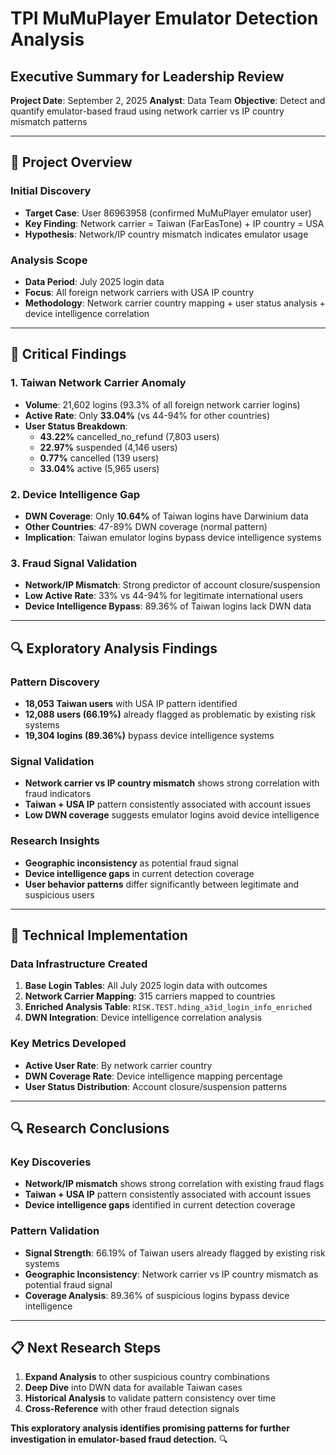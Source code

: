 # TPI MuMuPlayer Emulator Detection Analysis
## Executive Summary for Leadership Review

**Project Date**: September 2, 2025
**Analyst**: Data Team
**Objective**: Detect and quantify emulator-based fraud using network carrier vs IP country mismatch patterns

---

## 🎯 **Project Overview**

### **Initial Discovery**
- **Target Case**: User 86963958 (confirmed MuMuPlayer emulator user)
- **Key Finding**: Network carrier = Taiwan (FarEasTone) + IP country = USA
- **Hypothesis**: Network/IP country mismatch indicates emulator usage

### **Analysis Scope**
- **Data Period**: July 2025 login data
- **Focus**: All foreign network carriers with USA IP country
- **Methodology**: Network carrier country mapping + user status analysis + device intelligence correlation

---

## 🚨 **Critical Findings**

### **1. Taiwan Network Carrier Anomaly**
- **Volume**: 21,602 logins (93.3% of all foreign network carrier logins)
- **Active Rate**: Only **33.04%** (vs 44-94% for other countries)
- **User Status Breakdown**:
  - **43.22%** cancelled_no_refund (7,803 users)
  - **22.97%** suspended (4,146 users)
  - **0.77%** cancelled (139 users)
  - **33.04%** active (5,965 users)

### **2. Device Intelligence Gap**
- **DWN Coverage**: Only **10.64%** of Taiwan logins have Darwinium data
- **Other Countries**: 47-89% DWN coverage (normal pattern)
- **Implication**: Taiwan emulator logins bypass device intelligence systems

### **3. Fraud Signal Validation**
- **Network/IP Mismatch**: Strong predictor of account closure/suspension
- **Low Active Rate**: 33% vs 44-94% for legitimate international users
- **Device Intelligence Bypass**: 89.36% of Taiwan logins lack DWN data

---

## 🔍 **Exploratory Analysis Findings**

### **Pattern Discovery**
- **18,053 Taiwan users** with USA IP pattern identified
- **12,088 users (66.19%)** already flagged as problematic by existing risk systems
- **19,304 logins (89.36%)** bypass device intelligence systems

### **Signal Validation**
- **Network carrier vs IP country mismatch** shows strong correlation with fraud indicators
- **Taiwan + USA IP** pattern consistently associated with account issues
- **Low DWN coverage** suggests emulator logins avoid device intelligence

### **Research Insights**
- **Geographic inconsistency** as potential fraud signal
- **Device intelligence gaps** in current detection coverage
- **User behavior patterns** differ significantly between legitimate and suspicious users

---

## 🔧 **Technical Implementation**

### **Data Infrastructure Created**
1. **Base Login Tables**: All July 2025 login data with outcomes
2. **Network Carrier Mapping**: 315 carriers mapped to countries
3. **Enriched Analysis Table**: `RISK.TEST.hding_a3id_login_info_enriched`
4. **DWN Integration**: Device intelligence correlation analysis

### **Key Metrics Developed**
- **Active User Rate**: By network carrier country
- **DWN Coverage Rate**: Device intelligence mapping percentage
- **User Status Distribution**: Account closure/suspension patterns

---

## 🔍 **Research Conclusions**

### **Key Discoveries**
- **Network/IP mismatch** shows strong correlation with existing fraud flags
- **Taiwan + USA IP** pattern consistently associated with account issues
- **Device intelligence gaps** identified in current detection coverage

### **Pattern Validation**
- **Signal Strength**: 66.19% of Taiwan users already flagged by existing risk systems
- **Geographic Inconsistency**: Network carrier vs IP country mismatch as potential fraud signal
- **Coverage Analysis**: 89.36% of suspicious logins bypass device intelligence

---

## 📋 **Next Research Steps**

1. **Expand Analysis** to other suspicious country combinations
2. **Deep Dive** into DWN data for available Taiwan cases
3. **Historical Analysis** to validate pattern consistency over time
4. **Cross-Reference** with other fraud detection signals

**This exploratory analysis identifies promising patterns for further investigation in emulator-based fraud detection.** 🔍
